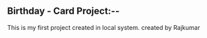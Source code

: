 ## Birthday - Card Project:--
This is my first project  created in local system.
created by Rajkumar 
